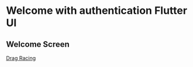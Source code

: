 # Welcome with authentication Flutter UI


## Welcome Screen

[Drag Racing](https://github.com/chornthorn/welcome_authentication_flutter_ui/blob/master/demo_screenshot/welcome.png)
